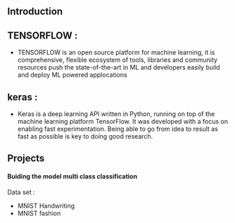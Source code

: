 
## **Introduction**  
## TENSORFLOW :

* TENSORFLOW is an open source platform for machine learning, it is comprehensive, flexible ecosystem of tools, libraries and community resources push the state-of-the-art in ML and developers easily build and deploy ML powered applocations 

## keras :

* Keras is a deep learning API written in Python, running on top of the machine learning platform TensorFlow. It was developed with a focus on enabling fast experimentation. Being able to go from idea to result as fast as possible is key to doing good research.


## **Projects** 

#### Buiding the model multi class classification 
Data set :
 * MNIST Handwriting 
 * MNIST fashion 
   

